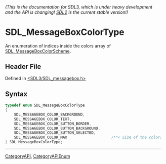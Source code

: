 ###### (This is the documentation for SDL3, which is under heavy development and the API is changing! [SDL2](https://wiki.libsdl.org/SDL2/) is the current stable version!)
# SDL_MessageBoxColorType

An enumeration of indices inside the colors array of [SDL_MessageBoxColorScheme](SDL_MessageBoxColorScheme).

## Header File

Defined in [<SDL3/SDL_messagebox.h>](https://github.com/libsdl-org/SDL/blob/main/include/SDL3/SDL_messagebox.h)

## Syntax

```c
typedef enum SDL_MessageBoxColorType
{
    SDL_MESSAGEBOX_COLOR_BACKGROUND,
    SDL_MESSAGEBOX_COLOR_TEXT,
    SDL_MESSAGEBOX_COLOR_BUTTON_BORDER,
    SDL_MESSAGEBOX_COLOR_BUTTON_BACKGROUND,
    SDL_MESSAGEBOX_COLOR_BUTTON_SELECTED,
    SDL_MESSAGEBOX_COLOR_MAX                    /**< Size of the colors array of SDL_MessageBoxColorScheme. */
} SDL_MessageBoxColorType;
```

----
[CategoryAPI](CategoryAPI), [CategoryAPIEnum](CategoryAPIEnum)

